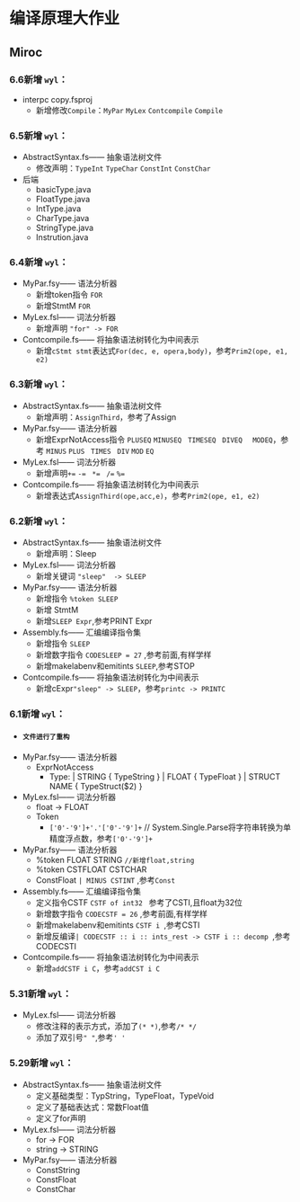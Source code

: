 # 编译原理大作业
## Miroc

### 6.6新增 `wyl`：
* interpc copy.fsproj
  * 新增修改`Compile`：`MyPar` `MyLex` `Contcompile` `Compile`


### 6.5新增 `wyl`：
* AbstractSyntax.fs—— 抽象语法树文件
  * 修改声明：`TypeInt` `TypeChar` `ConstInt` `ConstChar`
* 后端
  * basicType.java
  * FloatType.java
  * IntType.java
  * CharType.java
  * StringType.java
  * Instrution.java


### 6.4新增 `wyl`：
* MyPar.fsy—— 语法分析器
  * 新增token指令 `FOR`
  * 新增StmtM `FOR`
* MyLex.fsl—— 词法分析器
  * 新增声明 `"for" -> FOR`
* Contcompile.fs—— 将抽象语法树转化为中间表示
  * 新增`cStmt stmt`表达式`For(dec, e, opera,body)`，参考`Prim2(ope, e1, e2)`

### 6.3新增 `wyl`：
* AbstractSyntax.fs—— 抽象语法树文件
  * 新增声明：`AssignThird`，参考了Assign
* MyPar.fsy—— 语法分析器
  * 新增ExprNotAccess指令 `PLUSEQ` `MINUSEQ ` `TIMESEQ ` `DIVEQ  ` `MODEQ`，参考 `MINUS` `PLUS ` `TIMES ` `DIV` `MOD` `EQ`
* MyLex.fsl—— 词法分析器
  * 新增声明`+=` `-= ` `*= ` `/=` `%=`
* Contcompile.fs—— 将抽象语法树转化为中间表示
  * 新增表达式`AssignThird(ope,acc,e)`，参考`Prim2(ope, e1, e2)`


### 6.2新增 `wyl`：
* AbstractSyntax.fs—— 抽象语法树文件
  * 新增声明：Sleep
* MyLex.fsl—— 词法分析器
  * 新增关键词 `"sleep"  -> SLEEP`
* MyPar.fsy—— 语法分析器
  * 新增指令 `%token SLEEP`
  * 新增 StmtM
  * 新增`SLEEP Expr`,参考PRINT Expr    
* Assembly.fs—— 汇编编译指令集
  * 新增指令 `SLEEP` 
  * 新增数字指令 `CODESLEEP = 27` ,参考前面,有样学样
  * 新增makelabenv和emitints `SLEEP`,参考STOP
* Contcompile.fs—— 将抽象语法树转化为中间表示
  * 新增cExpr`"sleep" -> SLEEP`，参考`printc -> PRINTC`



### 6.1新增 `wyl`：
* #### `文件进行了重构`
* MyPar.fsy—— 语法分析器
    * ExprNotAccess
      * Type:
        | STRING                              { TypeString   }
        | FLOAT                               { TypeFloat    }
        | STRUCT  NAME                        { TypeStruct($2) }
* MyLex.fsl—— 词法分析器
    * float -> FLOAT 
    * Token
      * `['0'-'9']+'.'['0'-'9']+`  // System.Single.Parse将字符串转换为单精度浮点数，参考`['0'-'9']+` 
* MyPar.fsy—— 语法分析器
    * %token FLOAT STRING  `//新增float,string`
    * %token CSTFLOAT CSTCHAR
    * ConstFloat `| MINUS CSTINT` ,参考`Const`
* Assembly.fs—— 汇编编译指令集
  * 定义指令CSTF `CSTF of int32 ` 参考了CSTI,且float为32位
  * 新增数字指令 `CODECSTF = 26` ,参考前面,有样学样
  * 新增makelabenv和emitints `CSTF i `,参考CSTI
  * 新增反编译`| CODECSTF :: i :: ints_rest -> CSTF i :: decomp `,参考CODECSTI
* Contcompile.fs—— 将抽象语法树转化为中间表示
  * 新增`addCSTF i C`，参考`addCST i C`




### 5.31新增 `wyl`：

* MyLex.fsl—— 词法分析器
    * 修改注释的表示方式，添加了`(* *)`,参考`/* */`
    * 添加了双引号`" "`,参考`' '`



### 5.29新增 `wyl`：
* AbstractSyntax.fs—— 抽象语法树文件
    * 定义基础类型：TypString，TypeFloat，TypeVoid
    * 定义了基础表达式：常数Float值
    * 定义了for声明
* MyLex.fsl—— 词法分析器
    * for -> FOR 
    * string -> STRING 
* MyPar.fsy—— 语法分析器
    * ConstString
    * ConstFloat
    * ConstChar 

